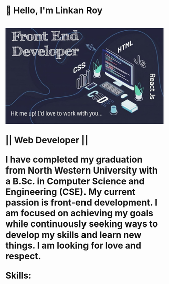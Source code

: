<h1> 👋 Hello, I'm Linkan Roy <h1>

![empty](images/web%20development.jpg)

|| Web Developer ||

I have completed my graduation from North Western University with a B.Sc. in Computer Science and Engineering (CSE). My current passion is front-end development. I am focused on achieving my goals while continuously seeking ways to develop my skills and learn new things.
I am looking for love and respect.

Skills:
